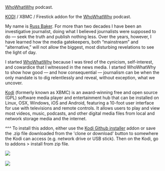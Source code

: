 <a href="https://whowhatwhy.org/">WhoWhatWhy</a> podcast.<br>

<a href="kodi.tv">KODI<a> / XBMC / Firestick addon for the <a href="https://whowhatwhy.org/">WhoWhatWhy</a> podcast.<br>

My name is <a href="https://twitter.com/RealRussBaker">Russ Baker</a>. For more than two decades I have been an investigative journalist, doing what I believed journalists were supposed to do — seek the truth and publish nothing less. Over the years, however, I have learned how the media gatekeepers, both “mainstream” and “alternative,” will not allow the biggest, most disturbing revelations to see the light of day.<br>

I started <a href="https://whowhatwhy.org/">WhoWhatWhy</a> because I was tired of the cynicism, self-interest, and cowardice that I witnessed in the news media. I started WhoWhatWhy to show how good — and how consequential — journalism can be when the only mandate is to dig relentlessly and reveal, without exception, what we uncover.<br>

<a href="www.kodi.tv">Kodi</a> (formerly known as XBMC) is an award-winning free and open source (GPL) software media player and entertainment hub that can be installed on Linux, OSX, Windows, iOS and Android, featuring a 10-foot user interface for use with televisions and remote controls. It allows users to play and view most videos, music, podcasts, and other digital media files from local and network storage media and the internet.<br>

^^^ To install this addon, either use the <a href="https://www.tvaddons.co/github-browser-kodi/">Kodi Github installer</a> addon or save the .zip file downloaded from the 'clone or download' button to somewhere the Kodi can access (e.g. network drive or USB stick). Then on the Kodi, go to addons > install from zip file.<br>

<img src="https://ssl-static.libsyn.com/p/assets/3/7/7/5/37757d449f81eb7c/R-Radio_IDENTITY-SQUARE-black_BG-01.png"><br>
<br><a href="http://www.kodi.tv"><img src="https://kodi.tv/sites/default/files/page/field_image/about--devices.jpg">

